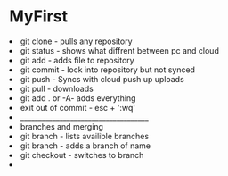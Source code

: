 # MyFirst
 <li>git clone - pulls any repository</li>
 <li>git status - shows what diffrent between pc and cloud</li>
 <li>git add <File Name> - adds file to repository </li>
 <li>git commit - lock into repository but not synced </li>
 <li>git push - Syncs with cloud push up uploads</li>
 <li>git pull - downloads</li>
 <li>git add . or -A- adds everything</li>
 <li>exit out of commit - esc +  ':wq'</li>
 <li>____________________________________</li>
<li>branches and merging</li>
<li>git branch - lists availible branches</li>
<li>git branch <name of new branch> - adds a branch of name </li>
<li>git checkout <name of new branch> - switches to branch</li>
<li></li>

